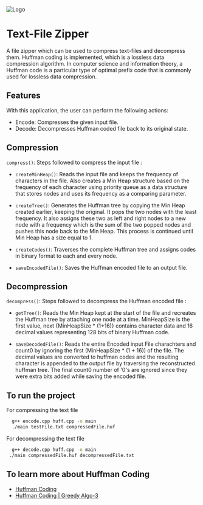 
![Logo](https://banner2.cleanpng.com/20180320/xgq/kisspng-computer-icons-zip-file-zip-files-free-5ab088d961dd16.4624255215215188094009.jpg)


# Text-File Zipper

A file zipper which can be used to compress text-files and decompress them.
Huffman coding is implemented, which is a lossless data compression algorithm.
In computer science and information theory, a Huffman code is a particular type of optimal 
prefix code that is commonly used for lossless data compression.


## Features

With this application, the user can perform the following actions:

- Encode: Compresses the given input file.
- Decode: Decompresses Huffman coded file back to its original state.
## Compression 

`compress()`: Steps followed to compress the input file :

- `createMinHeap()`: Reads the input file and keeps the frequency of characters in the file. Also creates a Min Heap structure based on the frequency of each character using priority queue as a data structure that stores nodes and uses its frequency as a comparing parameter.

- `createTree()`: Generates the Huffman tree by copying the Min Heap created earlier, keeping the original. It pops the two nodes with the least frequency. It also assigns these two as left and right nodes to a new node with a frequency which is the sum of the two popped nodes and pushes this node back to the Min Heap. This process is continued until Min Heap has a size equal to 1.

- `createCodes()`: Traverses the complete Huffman tree and assigns codes in binary format to each and every node.

- `saveEncodedFile()`: Saves the Huffman encoded file to an output file.

## Decompression

`decompress()`: Steps followed to decompress the Huffman encoded file :

- `getTree()`: Reads the Min Heap kept at the start of the file and recreates the Huffman tree by attaching one node at a time. MinHeapSize is the first value, next {MinHeapSize * (1+16)} contains character data and 16 decimal values representing 128 bits of binary Huffman code.

- `saveDecodedFile()`: Reads the entire Encoded input File charachters and count0 by ignoring the first (MinHeapSize * (1 + 16)) of the file. The decimal values are converted to huffman codes and the resulting character is appended to the output file by traversing the reconstructed huffman tree. The final count0 number of '0's are ignored since they were extra bits added while saving the encoded file.


## To run the project 

For compressing the text file 
```bash
  g++ encode.cpp huff.cpp -o main
  ./main testFile.txt compressedFile.huf
```

For decompressing the text file

```bash
  g++ decode.cpp huff.cpp -o main
 ./main compressedFile.huf decompressedFile.txt
```



## To learn more about Huffman Coding

 - [Huffman Coding](https://en.wikipedia.org/wiki/Huffman_coding)
 - [Huffman Coding | Greedy Algo-3](https://www.geeksforgeeks.org/huffman-coding-greedy-algo-3/)
